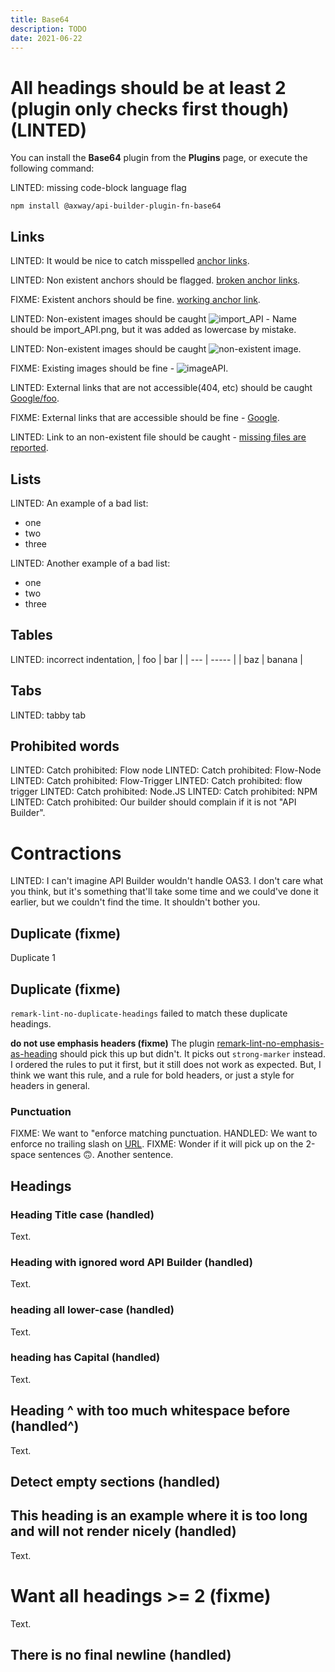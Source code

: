 ```yaml
---
title: Base64
description: TODO
date: 2021-06-22
---
```


# All headings should be at least 2 (plugin only checks first though) (LINTED)

You can install the **Base64** plugin from the **Plugins** page, or execute the following command:

LINTED: missing code-block language flag
```
npm install @axway/api-builder-plugin-fn-base64
```

## Links
LINTED: It would be nice to catch misspelled [anchor links](#methodz).

LINTED: Non existent anchors should be flagged. [broken anchor links](#foobar).

FIXME: Existent anchors should be fine. [working anchor link](#methods).

LINTED: Non-existent images should be caught ![import_API](/Images/import_api.png) - Name should be import_API.png, but it was added as lowercase by mistake.

LINTED: Non-existent images should be caught ![non-existent image](/Images/foo.png).

FIXME: Existing images should be fine - ![imageAPI](/Images/api.png).

LINTED: External links that are not accessible(404, etc) should be caught [Google/foo](https://google.co.uk/foo).

FIXME: External links that are accessible should be fine - [Google](https://google.co.uk/).

LINTED: Link to an non-existent file should be caught - [missing files are reported](missing-example.js).


## Lists
LINTED: An example of a bad list:
* one
* two
* three

LINTED: Another example of a bad list:
- one
- two
- three

## Tables

LINTED: incorrect indentation,
 | foo | bar |
 | --- | ----- |
 | baz | banana |

## Tabs

LINTED: tabby	tab

## Prohibited words

LINTED: Catch prohibited: Flow node
LINTED: Catch prohibited: Flow-Node
LINTED: Catch prohibited: Flow-Trigger
LINTED: Catch prohibited: flow trigger
LINTED: Catch prohibited: Node.JS
LINTED: Catch prohibited: NPM
LINTED: Catch prohibited: Our builder should complain if it is not "API Builder".

# Contractions
LINTED: I can't imagine API Builder wouldn't handle OAS3. I don't care what you think, but it's something that'll take some time and we could've done it earlier, but we couldn't find the time. It shouldn't bother you.

## Duplicate (fixme)
Duplicate 1

## Duplicate (fixme)
`remark-lint-no-duplicate-headings` failed to match these duplicate headings.

__do not use emphasis headers (fixme)__
The plugin [remark-lint-no-emphasis-as-heading](https://www.npmjs.com/package/remark-lint-no-emphasis-as-heading) should pick this up but didn't. It picks out `strong-marker` instead. I ordered the rules to put it first, but it still does not work as expected. But, I think we want this rule, and a rule for bold headers, or just a style for headers in general.

### Punctuation
FIXME: We want to "enforce matching punctuation.
HANDLED: We want to enforce no trailing slash on [URL](https://www.npmjs.com/).
FIXME: Wonder if it will pick up on the 2-space sentences :upside_down_face:.  Another sentence.

## Headings

### Heading Title case (handled)
Text.

### Heading with ignored word API Builder (handled)
Text.

### heading all lower-case (handled)
Text.

### heading has Capital (handled)
Text.


## Heading ^ with too much whitespace before (handled^)
Text.

## Detect empty sections (handled)

## This heading is an example where it is too long and will not render nicely (handled)
Text.

# Want all headings >= 2 (fixme)
Text.

## There is no final newline (handled)